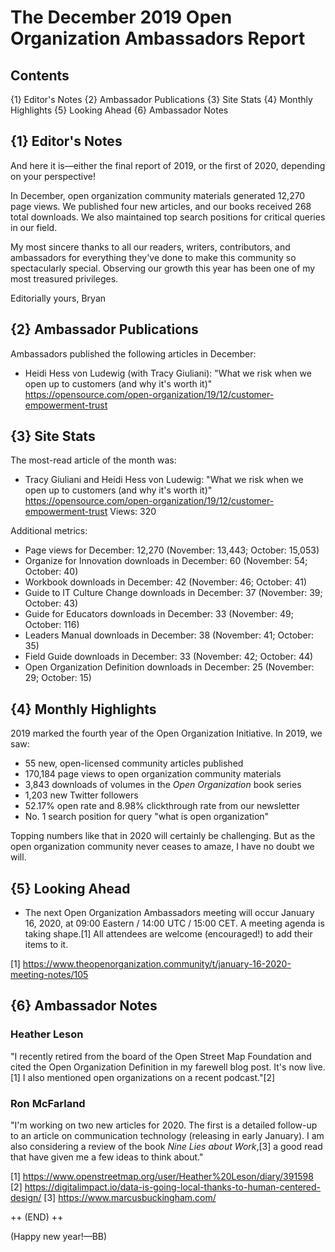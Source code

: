 # The December 2019 Open Organization Ambassadors Report

## Contents

{1} Editor's Notes
{2} Ambassador Publications
{3} Site Stats
{4} Monthly Highlights
{5} Looking Ahead
{6} Ambassador Notes

## {1} Editor's Notes

And here it is—either the final report of 2019, or the first of 2020, depending on your perspective!

In December, open organization community materials generated 12,270 page views. We published four new articles, and our books received 268 total downloads. We also maintained top search positions for critical queries in our field.

My most sincere thanks to all our readers, writers, contributors, and ambassadors for everything they've done to make this community so spectacularly special. Observing our growth this year has been one of my most treasured privileges.

Editorially yours,
Bryan

## {2} Ambassador Publications

Ambassadors published the following articles in December:

* Heidi Hess von Ludewig (with Tracy Giuliani): "What we risk when we open up to customers (and why it's worth it)"
https://opensource.com/open-organization/19/12/customer-empowerment-trust

## {3} Site Stats

The most-read article of the month was:

- Tracy Giuliani and Heidi Hess von Ludewig: "What we risk when we open up to customers (and why it's worth it)"
https://opensource.com/open-organization/19/12/customer-empowerment-trust
Views: 320

Additional metrics:

- Page views for December: 12,270 (November: 13,443; October: 15,053)
- Organize for Innovation downloads in December: 60 (November: 54; October: 40)
- Workbook downloads in December: 42 (November: 46; October: 41)
- Guide to IT Culture Change downloads in December: 37 (November: 39; October: 43)
- Guide for Educators downloads in December: 33 (November: 49; October: 116)
- Leaders Manual downloads in December: 38 (November: 41; October: 35)
- Field Guide downloads in December: 33 (November: 42; October: 44)
- Open Organization Definition downloads in December: 25 (November: 29; October: 15)

## {4} Monthly Highlights

2019 marked the fourth year of the Open Organization Initiative. In 2019, we saw:

- 55 new, open-licensed community articles published
- 170,184 page views to open organization community materials
- 3,843 downloads of volumes in the _Open Organization_ book series
- 1,203 new Twitter followers
- 52.17% open rate and 8.98% clickthrough rate from our newsletter
- No. 1 search position for query "what is open organization"

Topping numbers like that in 2020 will certainly be challenging. But as the open organization community never ceases to amaze, I have no doubt we will.

## {5} Looking Ahead

- The next Open Organization Ambassadors meeting will occur January 16, 2020, at 09:00 Eastern / 14:00 UTC / 15:00 CET. A meeting agenda is taking shape.[1] All attendees are welcome (encouraged!) to add their items to it.

[1] https://www.theopenorganization.community/t/january-16-2020-meeting-notes/105

## {6} Ambassador Notes

### Heather Leson

"I recently retired from the board of the Open Street Map Foundation and cited the Open Organization Definition in my farewell blog post. It's now live.[1] I also mentioned open organizations on a recent podcast."[2]

### Ron McFarland

"I'm working on two new articles for 2020. The first is a detailed follow-up to an article on communication technology (releasing in early January). I am also considering a review of the book *Nine Lies about Work*,[3] a good read that have given me a few ideas to think about."

[1] https://www.openstreetmap.org/user/Heather%20Leson/diary/391598
[2] https://digitalimpact.io/data-is-going-local-thanks-to-human-centered-design/
[3] https://www.marcusbuckingham.com/

++ (END) ++

(Happy new year!—BB)
